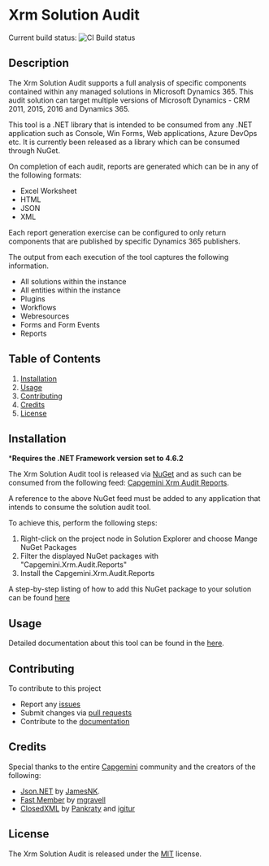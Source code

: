 # Xrm Solution Audit

Current build status: <img src="https://capgeminiuk.visualstudio.com/Capgemini Reusable IP/_apis/build/status/NUGET CI Builds/CRM%20SolutionAudit%20NUGET" alt="CI Build status">

## Description

The Xrm Solution Audit supports a full analysis of specific components contained within any managed solutions in Microsoft Dynamics 365. This audit solution can target multiple versions of Microsoft Dynamics - CRM 2011, 2015, 2016 and Dynamics 365.

This tool is a .NET library that is intended to be consumed from any .NET application such as Console, Win Forms, Web applications, Azure DevOps etc. It is currently been released as a library which can be consumed through NuGet.

On completion of each audit, reports are generated which can be in any of the following formats:
* Excel Worksheet
* HTML
* JSON
* XML

Each report generation exercise can be configured to only return components that are published by specific Dynamics 365 publishers.

The output from each execution of the tool captures the following information.
* All solutions within the instance
* All entities within the instance
* Plugins
* Workflows
* Webresources
* Forms and Form Events
* Reports

## Table of Contents 
1. [Installation](#installation) 
2. [Usage](#usage) 
3. [Contributing](#contributing) 
4. [Credits](#credits) 
5. [License](#license)
  

## Installation

***Requires the .NET Framework version set to 4.6.2**

The Xrm Solution Audit tool is released via [NuGet](https://www.nuget.org/) and as such can be consumed from the following feed: [Capgemini Xrm Audit Reports](https://www.nuget.org/packages/Capgemini.Xrm.Audit.Reports/).

A reference to the above NuGet feed must be added to any application that intends to consume the solution audit tool.

To achieve this, perform the following steps:
1. Right-click on the project node in Solution Explorer and choose Mange NuGet Packages
2. Filter the displayed NuGet packages with "Capgemini.Xrm.Audit.Reports" 
3. Install the Capgemini.Xrm.Audit.Reports

A step-by-step listing of how to add this NuGet package to your solution can be found [here](https://github.com/Capgemini/xrm-solutionaudit/wiki/Console-Application-Example)

## Usage

Detailed documentation about this tool can be found in the [here](https://github.com/Capgemini/xrm-solutionaudit/wiki).

## Contributing

To contribute to this project
* Report any [issues](https://github.com/Capgemini/xrm-solutionaudit/issues)
* Submit changes via [pull requests](https://github.com/Capgemini/xrm-solutionaudit/pulls)
* Contribute to the [documentation](https://github.com/Capgemini/xrm-solutionaudit/wiki)

## Credits

Special thanks to the entire [Capgemini](https://github.com/Capgemini) community and the creators of the following:
* [Json.NET](https://github.com/JamesNK/Newtonsoft.Json) by [JamesNK](https://github.com/JamesNK).
* [Fast Member](https://github.com/mgravell/fast-member) by [mgravell](https://github.com/mgravell)
* [ClosedXML](https://github.com/ClosedXML/ClosedXML) by [Pankraty](https://github.com/Pankraty) and [igitur](https://github.com/igitur)

## License
The Xrm Solution Audit is released under the [MIT](LICENSE) license.

























